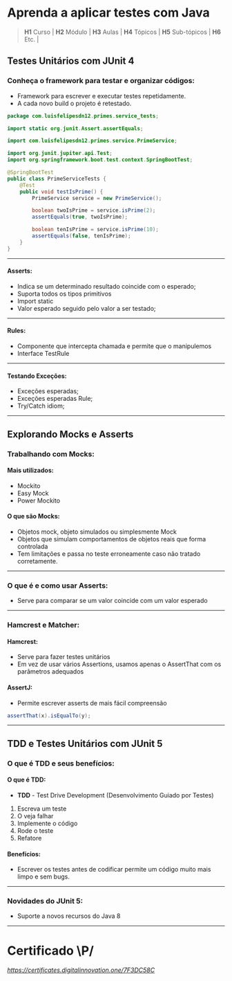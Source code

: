 # Aprenda a aplicar testes com Java

> **H1** Curso | **H2** Módulo | **H3** Aulas | **H4** Tópicos | **H5** Sub-tópicos | **H6** Etc. |

## Testes Unitários com JUnit 4

### Conheça o framework para testar e organizar códigos:

- Framework para escrever e executar testes repetidamente.
- A cada novo build o projeto é retestado.

```java
package com.luisfelipesdn12.primes.service_tests;

import static org.junit.Assert.assertEquals;

import com.luisfelipesdn12.primes.service.PrimeService;

import org.junit.jupiter.api.Test;
import org.springframework.boot.test.context.SpringBootTest;

@SpringBootTest
public class PrimeServiceTests {
    @Test
    public void testIsPrime() {
        PrimeService service = new PrimeService();

        boolean twoIsPrime = service.isPrime(2);
        assertEquals(true, twoIsPrime);

        boolean tenIsPrime = service.isPrime(10);
        assertEquals(false, tenIsPrime);
    }
}
```

---

#### Asserts:

- Indica se um determinado resultado coincide com o esperado;
- Suporta todos os tipos primitivos
- Import static
- Valor esperado seguido pelo valor a ser testado;

---

#### Rules:

- Componente que intercepta chamada e permite que o manipulemos
- Interface TestRule

---

#### Testando Exceções:

- Exceções esperadas;
- Exceções esperadas Rule;
- Try/Catch idiom;

---

## Explorando Mocks e Asserts

### Trabalhando com Mocks:

#### Mais utilizados:

- Mockito
- Easy Mock
- Power Mockito

#### O que são Mocks:

- Objetos mock, objeto simulados ou simplesmente Mock
- Objetos que simulam comportamentos de objetos reais que forma controlada
- Tem limitações e passa no teste erroneamente caso não tratado corretamente.

---

### O que é e como usar Asserts:

- Serve para comparar se um valor coincide com um valor esperado

---

### Hamcrest e Matcher:

#### Hamcrest:

- Serve para fazer testes unitários
- Em vez de usar vários Assertions, usamos apenas o AssertThat com os parâmetros adequados

#### AssertJ:

- Permite escrever asserts de mais fácil compreensão

```java
assertThat(x).isEqualTo(y);
```

---

## TDD e Testes Unitários com JUnit 5

### O que é TDD e seus benefícios:

#### O que é TDD:

- **TDD** - Test Drive Development (Desenvolvimento Guiado por Testes)

1. Escreva um teste
2. O veja falhar
3. Implemente o código
4. Rode o teste
5. Refatore

#### Benefícios:

- Escrever os testes antes de codificar permite um código muito mais limpo e sem bugs.

---

### Novidades do JUnit 5:

- Suporte a novos recursos do Java 8

---

# Certificado \P/

###### https://certificates.digitalinnovation.one/7F3DC58C



